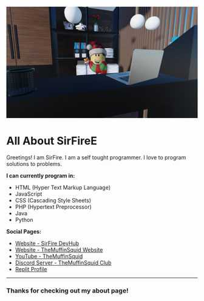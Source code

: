 ![SirFire's Profile Image](./sirfire-profile.png)
# **All About SirFireE**

Greetings! I am SirFire.
I am a self tought programmer. I love to program solutions to problems.

**I can currently program in:**
- HTML (Hyper Text Markup Language)
- JavaScript
- CSS (Cascading Style Sheets)
- PHP (Hypertext Preprocessor)
- Java
- Python

**Social Pages:**
- [Website - SirFire DevHub](https://sirfire-dev.web.app)
- [Website - TheMuffinSquid Website](https://themuffinsquid.000webhostapp.com)
- [YouTube - TheMuffinSquid](https://www.youtube.com/@themuffinsquid)
- [Discord Server - TheMuffinSquid Club](https://discord.gg/8bK7ubPs6E)
- [Replit Profile](https://replit.com/@SirFire)

---

### Thanks for checking out my about page!
